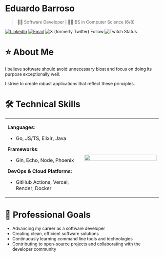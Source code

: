 # Eduardo Barroso

> 👨‍💻 Software Developer | 👨‍🎓 BS in Computer Science (6/8)

[![LinkedIn](https://img.shields.io/badge/LinkedIn-Connect-green)](https://linkedin.com/in/edbar42)
[![Email](https://img.shields.io/badge/Email-Contact-blue)](mailto:contato@edbar.xyz)
![X (formerly Twitter) Follow](https://img.shields.io/twitter/follow/edbar42_?style=social&label=%40edbar42_)
![Twitch Status](https://img.shields.io/twitch/status/edbar42)


# ⭐ About Me
I believe software should avoid unnecessary bloat and focus on doing its purpose exceptionally well. 

I strive to create robust applications that reflect these principles.

# 🛠️ Technical Skills
<table>
<tr>
<td width="50%" valign="top">

**Languages**: 
- Go, JS/TS, Elixir, Java

**Frameworks**: 
- Gin, Echo, Node, Phoenix

**DevOps & Cloud Platforms:** 
- GitHub Actions, Vercel, Render, Docker

</td>
<td width="50%">
<img width="100%" src="https://github-readme-stats.vercel.app/api/top-langs/?theme=tokyonight&username=edbar42&layout=compact" />
</td>
</tr>
</table>

# 🎯 Professional Goals
- Advancing my career as a software developer
- Creating clean, efficient software solutions
- Continuously learning command line tools and technologies
- Contributing to open-source projects and collaborating with the developer community
